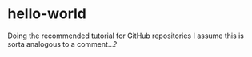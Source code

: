 # hello-world
Doing the recommended tutorial for GitHub repositories
I assume this is sorta analogous to a comment...?
